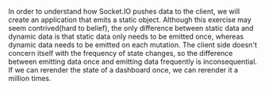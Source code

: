 In order to understand how Socket.IO pushes data to the client, we will create an application that emits a static object. Although this exercise may seem contrived(hard to belief), the only difference between static data and dynamic data is that static data only needs to be emitted once, whereas dynamic data needs to be emitted on each mutation. The client side doesn't concern itself with the frequency of state changes, so the difference between emitting data once and emitting data frequently is inconsequential. If we can rerender the state of a dashboard once, we can rerender it a million times.
